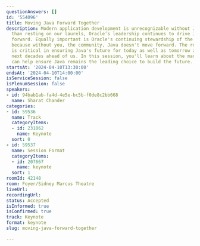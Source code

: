 ```yaml
---
questionAnswers: []
id: '554096'
title: Moving Java Forward Together
description: Modern application development is unrecognizable without Java. Rather
  than resting on our laurels, Oracle’s leadership continues to drive Java innovation
  forward. Equally important is Oracle's continuing stewardship of the Java ecosystem
  because without you, the community, Java doesn't move forward. The role you play
  is critical in ensuring Java's future for today as well as tomorrow and for the
  next decades ahead of us. In this session, you'll learn about the many ways YOU
  can help ensure Java remains the leading choice to build the future.
startsAt: '2024-04-10T13:30:00'
endsAt: '2024-04-10T14:00:00'
isServiceSession: false
isPlenumSession: false
speakers:
- id: 94bab1ab-fa4d-4e5e-bc5b-f0de8c2bb668
  name: Sharat Chander
categories:
- id: 59536
  name: Track
  categoryItems:
  - id: 231062
    name: Keynote
  sort: 0
- id: 59537
  name: Session Format
  categoryItems:
  - id: 207667
    name: keynote
  sort: 1
roomId: 42148
room: Foyer/Sidney Marcus Theatre
liveUrl: 
recordingUrl: 
status: Accepted
isInformed: true
isConfirmed: true
track: Keynote
format: keynote
slug: moving-java-forward-together

---
```

